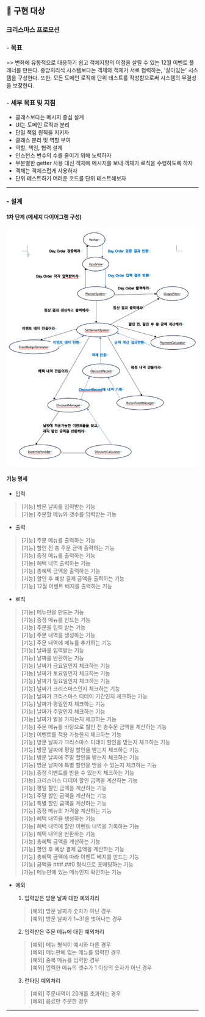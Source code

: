 ## 📝 구현 대상

### 크리스마스 프로모션

### - 목표

=> 변화에 유동적으로 대응하기 쉽고 객체지향의 이점을 살릴 수 있는 12월 이벤트 플래너를 만든다.
중앙처리식 시스템보다는 객체와 객체가 서로 협력하는, '살아있는' 시스템을 구성한다. 또한, 모든 도메인 로직에 단위 테스트를 작성함으로써 시스템의 무결성을 보장한다.

### - 세부 목표 및 지침

- 클래스보다는 메시지 중심 설계
- UI는 도메인 로직과 분리
- 단일 책임 원칙을 지키자
- 클래스 분리 및 역할 부여
- 역할, 책임, 협력 설계
- 인스턴스 변수의 수를 줄이기 위해 노력하자
- 무분별한 getter 사용 대신 객체에 메시지를 보내 객체가 로직을 수행하도록 하자
- 객체는 객체스럽게 사용하자
- 단위 테스트하기 어려운 코드를 단위 테스트해보자

---

### - 설계

#### 1차 단계 (메세지 다이어그램 구성)

<img src="image/xmas_promo_2nd_msg.png">

#### 기능 명세

- 입력

> [기능] 방문 날짜를 입력받는 기능<br>
> [기능] 주문할 메뉴와 갯수를 입력받는 기능<br>

- 출력

> [기능] 주문 메뉴를 출력하는 기능<br>
> [기능] 할인 전 총 주문 금액 출력하는 기능<br>
> [기능] 증정 메뉴를 출력하는 기능<br>
> [기능] 혜택 내역 출력하는 기능<br>
> [기능] 총혜택 금액을 출력하는 기능<br>
> [기능] 할인 후 예상 결제 금액을 출력하는 기능<br>
> [기능] 12월 이벤트 배지를 출력하는 기능<br>

- 로직

> [기능] 메뉴판을 만드는 기능<br>
> [기능] 증정 메뉴를 만드는 기능 <br>
> [기능] 주문을 입력 받는 기능 <br>
> [기능] 주문 내역을 생성하는 기능 <br>
> [기능] 주문 내역에 메뉴를 추가하는 기능 <br>
> [기능] 날짜를 입력받는 기능<br>
> [기능] 날짜를 반환하는 기능<br>
> [기능] 날짜가 금요일인지 체크하는 기능<br>
> [기능] 날짜가 토요일인지 체크하는 기능<br>
> [기능] 날짜가 일요일인지 체크하는 기능<br>
> [기능] 날짜가 크리스마스인지 체크하는 기능<br>
> [기능] 날짜가 크리스마스 디데이 기간인지 체크하는 기능<br>
> [기능] 날짜가 평일인지 체크하는 기능<br>
> [기능] 날짜가 주말인지 체크하는 기능<br>
> [기능] 날짜가 별을 가지는지 체크하는 기능<br>
> [기능] 주문 메뉴를 바탕으로 할인 전 총주문 금액을 계산하는 기능<br>
> [기능] 이벤트를 적용 가능한지 체크하는 기능<br>
> [기능] 방문 날짜가 크리스마스 디데이 할인을 받는지 체크하는 기능<br>
> [기능] 방문 날짜에 평일 할인을 받는지 체크하는 기능<br>
> [기능] 방문 날짜에 주말 할인을 받는지 체크하는 기능<br>
> [기능] 방문 날짜에 특별 할인을 받을 수 있는지 체크하는 기능<br>
> [기능] 증정 이벤트를 받을 수 있는지 체크하는 기능<br>
> [기능] 크리스마스 디데이 할인 금액을 계산하는 기능<br>
> [기능] 평일 할인 금액을 계산하는 기능<br>
> [기능] 주말 할인 금액을 계산하는 기능<br>
> [기능] 특별 할인 금액을 계산하는 기능<br>
> [기능] 증정 메뉴의 가격을 계산하는 기능<br>
> [기능] 혜택 내역을 생성하는 기능 <br>
> [기능] 혜택 내역에 할인 이벤트 내역을 기록하는 기능<br>
> [기능] 혜택 내역을 반환하는 기능<br>
> [기능] 총혜택 금액을 계산하는 기능<br>
> [기능] 할인 후 예상 결제 금액을 계산하는 기능<br>
> [기능] 총혜택 금액에 따라 이벤트 베지를 만드는 기능<br>
> [기능] 금액을 ###.##0 형식으로 포매팅하는 기능<br>
> [기능] 메뉴판에 있는 메뉴인지 확인하는 기능<br>

- 예외
  1. 입력받은 방문 날짜 대한 예외처리
  > [예외] 방문 날짜가 숫자가 아닌 경우<br>
  [예외] 방문 날짜가 1~31을 벗어나는 경우<br>
  2. 입력받은 주문 메뉴에 대한 예외처리
  > [예외] 메뉴 형식이 예시와 다른 경우<br>
  > [예외] 메뉴판에 없는 메뉴를 입력한 경우<br>
  > [예외] 중복 메뉴를 입력한 경우<br>
  > [예외] 입력한 메뉴의 갯수가 1 이상의 숫자가 아닌 경우<br>

  3. 런타임 예외처리
  > [예외] 주문내역이 20개를 초과하는 경우<br>
  > [예외] 음료만 주문한 경우<br>
  
---



